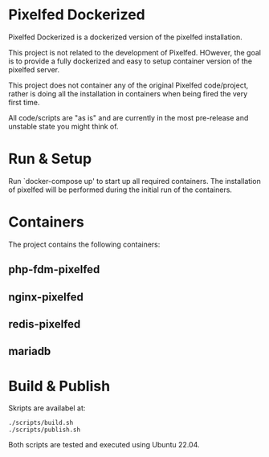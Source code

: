 # Pixelfed Dockerized

Pixelfed Dockerized is a dockerized version of the pixelfed installation.

This project is not related to the development of Pixelfed. HOwever, the goal is to provide a fully dockerized and easy to setup container version of the pixelfed server. 

This project does not container any of the original Pixelfed code/project, rather is doing all the installation in containers when being fired the very first time. 

All code/scripts are "as is" and are currently in the most pre-release and unstable state you might think of. 

# Run & Setup 

Run `docker-compose up' to start up all required containers. 
The installation of pixelfed will be performed during the initial run of the containers. 

# Containers

The project contains the following containers: 

## php-fdm-pixelfed
## nginx-pixelfed
## redis-pixelfed
## mariadb

# Build & Publish 

Skripts are availabel at: 

```
./scripts/build.sh 
./scripts/publish.sh
```

Both scripts are tested and executed using Ubuntu 22.04. 










